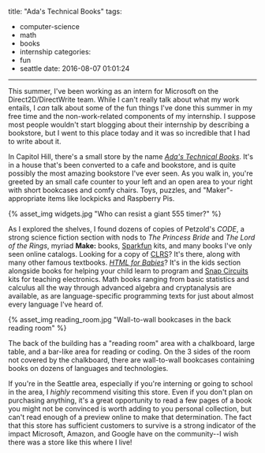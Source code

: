 title: "Ada's Technical Books"
tags:
  - computer-science
  - math
  - books
  - internship
categories:
  - fun
  - seattle
date: 2016-08-07 01:01:24
---


This summer, I've been working as an intern for Microsoft on the Direct2D/DirectWrite team.  While I can't really talk about what my work entails, I *can* talk about some of the fun things I've done this summer in my free time and the non-work-related components of my internship.  I suppose most people wouldn't start blogging about their internship by describing a bookstore, but I went to this place today and it was so incredible that I had to write about it.

In Capitol Hill, there's a small store by the name [*Ada's Technical Books*][1]. It's in a house that's been converted to a cafe and bookstore, and is quite possibly the most amazing bookstore I've ever seen.  As you walk in, you're greeted by an small cafe counter to your left and an open area to your right with short bookcases and comfy chairs.  Toys, puzzles, and "Maker"-appropriate items like lockpicks and Raspberry Pis.  

{% asset_img widgets.jpg "Who can resist a giant 555 timer?" %}

<!-- more -->

As I explored the shelves, I found dozens of copies of Petzold's *CODE*, a strong science fiction section with nods to *The Princess Bride* and *The Lord of the Rings*, myriad **Make:** books, [Sparkfun][2] kits, and many books I've only seen online catalogs.  Looking for a copy of [CLRS][3]? It's there, along with many other famous textbooks.  [*HTML for Babies*][4]? It's in the kids section alongside books for helping your child learn to program and [Snap Circuits][5] kits for teaching electronics.  Math books ranging from basic statistics and calculus all the way through advanced algebra and cryptanalysis are available, as are language-specific programming texts for just about almost every language I've heard of.

{% asset_img reading_room.jpg "Wall-to-wall bookcases in the back reading room" %}

The back of the building has a "reading room" area with a chalkboard, large table, and a bar-like area for reading or coding.  On the 3 sides of the room not covered by the chalkboard, there are wall-to-wall bookcases containing books on dozens of languages and technologies.  

If you're in the Seattle area, especially if you're interning or going to school in the area, I *highly* recommend visiting this store.  Even if you don't plan on purchasing anything, it's a great opportunity to read a few pages of a book you might not be convinced is worth adding to you personal collection, but can't read enough of a preview online to make that determination.  The fact that this store has sufficient customers to survive is a strong indicator of the impact Microsoft, Amazon, and Google have on the community--I wish there was a store like this where I live! 

[1]: http://www.seattletechnicalbooks.com/
[2]: http://www.sparkfun.com/
[3]: https://mitpress.mit.edu/books/introduction-algorithms
[4]: http://codebabies.com/product/html-for-babies
[5]: http://www.snapcircuits.net/
